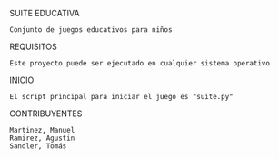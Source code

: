 SUITE EDUCATIVA

    Conjunto de juegos educativos para niños
    
REQUISITOS

    Este proyecto puede ser ejecutado en cualquier sistema operativo
    
INICIO
    
    El script principal para iniciar el juego es "suite.py"
    
CONTRIBUYENTES

    Martinez, Manuel
    Ramirez, Agustin
    Sandler, Tomás